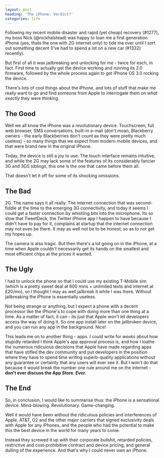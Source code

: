 ```yaml
---
layout: post
heading: 'The iPhone: Verdict?'
categories: life
---
```


Following my recent mobile disaster and rapid (yet cheap) recovery (#1277), my boss Nick (@nickhalstead) was happy to loan me a first generation iPhone (yes, thats the one with 2G internet only) to tide me over until I sort out something decent (I've had to spend a lot on a new car (#1332) recently).

<!-- Replace missing image from http://media.chris-alexander.co.uk/wp-content/uploads/2009/11/iPhone2G.jpg -->

But first of all it was jailbreaking and unlocking for me - twice for each, in fact. First time to actually get the device working and running its 2.0 firmware, followed by the whole process again to get iPhone OS 3.0 rocking the device.

There's lots of cool things about the iPhone, and lots of stuff that make me really want to go and find someone from Apple to interrogate them on *what exactly* they were *thinking*.

## The Good

Well we all know the iPhone was a revolutionary device. Touchscreen, full web browser, SMS conversations, built-in e-mail (don't moan, Blackberry owners - the early Blackberries don't count as they were pretty much useless) - so many things that we expect from modern mobile devices, and that were brand new in the original iPhone.

Today, the device is still a joy to use. The touch interface remains intuitive, and while the 2G may lack some of the features of its considerably fancier 3G and 3GS siblings, this one is the one that came before them all.

That doesn't let it off for some of its shocking omissions.

## The Bad

2G. The name says it all really. The internet connection that was second-fiddle at the time to the emerging 3G connectivity, and today it seems I could get a faster connection by whistling bits into the microphone. Its so slow that TweetDeck, the Twitter iPhone app I happen to have because I didn't have to pay for it, complains at startup that the internet connection may not even be there. It may as well not be to be honest, so as to not get my hopes up.

The camera is also tragic. But then there's a lot going on in the iPhone, at a time when Apple couldn't necessarily get its hands on the smallest and most efficient chips at the prices it wanted.

## The Ugly

I had to unlock the phone so that I could use my existing T-Mobile sim (which is a pretty sweet deal at 600 mins + unlimited texts and internet at £20/mo), so I thought I may as well jailbreak it while I was there. Without jailbreaking the iPhone is essentially useless.

Not being strange or anything, but I expect a phone with a decent processor like the iPhone's to cope with doing more than one thing at a time. As a matter of fact, it can - its just that Apple won't let developers access the way of doing it. So one app install later on the jailbroken device, and you can run any app in the background. Nice!

This leads me on to another thing - apps. I could write for *weeks* about how stupidly retarded I think Apple's app approval process is, and how I loathe the numerous ridiculous decisions that Apple have made regarding apps that have stifled the dev community and put developers in the position where they have to spend time writing superb-quality applications without any guarantee or certainty that any users will ever see it. But I won't do that because it would break the number one rule around me on the internet - **don't ever discuss the App Store. *Ever.***

## The End

So, in conclusion, I would like to summarise thus: the iPhone is a sensational device. Mind-blowing. Revolutionary. Game-changing.

Well it would have been without the ridiculous policies and interferences of Apple, AT&amp;T, O2 and the other major carriers that signed exclusivity deals with Apple for any iPhones, and the people who had the potential to make this the best device in the world for many years to come.

Instead they screwed it up with their corporate bullshit, retarded policies, restrictive and cost-prohibitive contract and device pricing, and general dulling of the experience. And that's why I could never own an iPhone.
